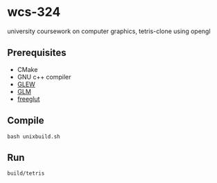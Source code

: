 # wcs-324

university coursework on computer graphics, tetris-clone using opengl

## Prerequisites

* CMake
* GNU c++ compiler
* [GLEW](http://glew.sourceforge.net/)
* [GLM](http://glm.g-truc.net/0.9.9/index.html)
* [freeglut](http://freeglut.sourceforge.net/)

## Compile

`bash unixbuild.sh`

## Run

`build/tetris`